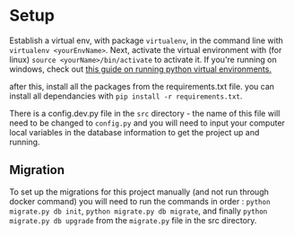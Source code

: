 # Setup

Establish a virtual env, with package `virtualenv`, in the command line with `virtualenv <yourEnvName>`. Next, activate the virtual environment with (for linux) `source <yourName>/bin/activate` to activate it. If you're running on windows, check out [this guide on running python virtual environments.](https://virtualenv.pypa.io/en/stable/userguide/)

after this, install all the packages from the requirements.txt file. you can install all dependancies with `pip install -r requirements.txt`.

There is a config.dev.py file in the `src` directory - the name of this file will need to be changed to `config.py` and you will need to input your computer local variables in the database information to get the project up and running.

## Migration

To set up the migrations for this project manually (and not run through docker command) you will need to run the commands in order : `python migrate.py db init`, `python migrate.py db migrate`, and finally `python migrate.py db upgrade` from the `migrate.py` file in the src directory.
